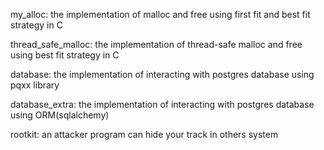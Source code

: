my_alloc: the implementation of malloc and free using first fit and best fit strategy in C

thread_safe_malloc: the implementation of thread-safe malloc and free using best fit strategy in C

database: the implementation of interacting with postgres database using pqxx library

database_extra: the implementation of interacting with postgres database using ORM(sqlalchemy)

rootkit: an attacker program can hide your track in others system
